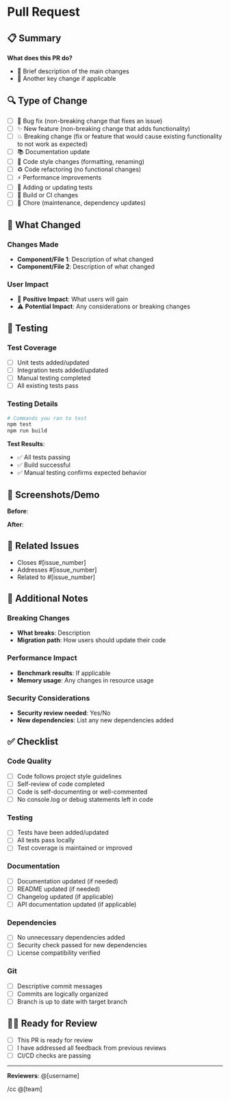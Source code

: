 # Pull Request

<!-- Thank you for contributing! Please fill out this template to help us review your changes. -->

## 📋 Summary

<!-- Provide a brief description of your changes -->

**What does this PR do?**

- 🎯 Brief description of the main changes
- 🎯 Another key change if applicable

## 🔍 Type of Change

<!-- Check the boxes that apply to your PR -->

- [ ] 🐛 Bug fix (non-breaking change that fixes an issue)
- [ ] ✨ New feature (non-breaking change that adds functionality)
- [ ] 💥 Breaking change (fix or feature that would cause existing functionality to not work as expected)
- [ ] 📚 Documentation update
- [ ] 🎨 Code style changes (formatting, renaming)
- [ ] ♻️ Code refactoring (no functional changes)
- [ ] ⚡ Performance improvements
- [ ] 🧪 Adding or updating tests
- [ ] 🔧 Build or CI changes
- [ ] 🧹 Chore (maintenance, dependency updates)

## 🎯 What Changed

<!-- Describe your changes in detail -->

### Changes Made

- **Component/File 1**: Description of what changed
- **Component/File 2**: Description of what changed

### User Impact

<!-- How do these changes affect users? -->

- 🎉 **Positive Impact**: What users will gain
- ⚠️ **Potential Impact**: Any considerations or breaking changes

## 🧪 Testing

<!-- Describe how you tested your changes -->

### Test Coverage

- [ ] Unit tests added/updated
- [ ] Integration tests added/updated
- [ ] Manual testing completed
- [ ] All existing tests pass

### Testing Details

<!-- Describe your testing process -->

```bash
# Commands you ran to test
npm test
npm run build
```

**Test Results**: 
- ✅ All tests passing
- ✅ Build successful
- ✅ Manual testing confirms expected behavior

## 📸 Screenshots/Demo

<!-- If applicable, add screenshots or a demo of your changes -->

**Before**:
<!-- Screenshot or description of before state -->

**After**:
<!-- Screenshot or description of after state -->

## 🔗 Related Issues

<!-- Link any related issues -->

- Closes #[issue_number]
- Addresses #[issue_number]
- Related to #[issue_number]

## 📝 Additional Notes

<!-- Any additional information that reviewers should know -->

### Breaking Changes

<!-- If this is a breaking change, describe what breaks and how to migrate -->

- **What breaks**: Description
- **Migration path**: How users should update their code

### Performance Impact

<!-- Any performance considerations -->

- **Benchmark results**: If applicable
- **Memory usage**: Any changes in resource usage

### Security Considerations

<!-- Any security implications -->

- **Security review needed**: Yes/No
- **New dependencies**: List any new dependencies added

## ✅ Checklist

<!-- Check off items as you complete them -->

### Code Quality

- [ ] Code follows project style guidelines
- [ ] Self-review of code completed
- [ ] Code is self-documenting or well-commented
- [ ] No console.log or debug statements left in code

### Testing

- [ ] Tests have been added/updated
- [ ] All tests pass locally
- [ ] Test coverage is maintained or improved

### Documentation

- [ ] Documentation updated (if needed)
- [ ] README updated (if needed)
- [ ] Changelog updated (if applicable)
- [ ] API documentation updated (if applicable)

### Dependencies

- [ ] No unnecessary dependencies added
- [ ] Security check passed for new dependencies
- [ ] License compatibility verified

### Git

- [ ] Descriptive commit messages
- [ ] Commits are logically organized
- [ ] Branch is up to date with target branch

## 🏃‍♂️ Ready for Review

- [ ] This PR is ready for review
- [ ] I have addressed all feedback from previous reviews
- [ ] CI/CD checks are passing

---

<!-- 
## For Reviewers

### Review Checklist

- [ ] Code quality and style
- [ ] Test coverage and quality
- [ ] Documentation completeness
- [ ] Security considerations
- [ ] Performance impact
- [ ] Breaking change impact
-->

**Reviewers**: @[username] <!-- Tag specific reviewers if needed -->

/cc @[team] <!-- Tag team for visibility -->
